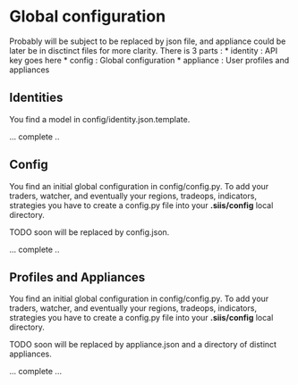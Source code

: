 # Global configuration #

Probably will be subject to be replaced by json file, and appliance could be later be in disctinct files for more clarity.
There is 3 parts :
	* identity : API key goes here
	* config : Global configuration
	* appliance : User profiles and appliances

## Identities ##

You find a model in config/identity.json.template.

... complete ..

## Config ##

You find an initial global configuration in config/config.py.
To add your traders, watcher, and eventually your regions, tradeops, indicators, strategies you have
to create a config.py file into your **.siis/config** local directory.

TODO soon will be replaced by config.json.

... complete ..

## Profiles and Appliances ##

You find an initial global configuration in config/config.py.
To add your traders, watcher, and eventually your regions, tradeops, indicators, strategies you have
to create a config.py file into your **.siis/config** local directory.

TODO soon will be replaced by appliance.json and a directory of distinct appliances.

... complete ...
